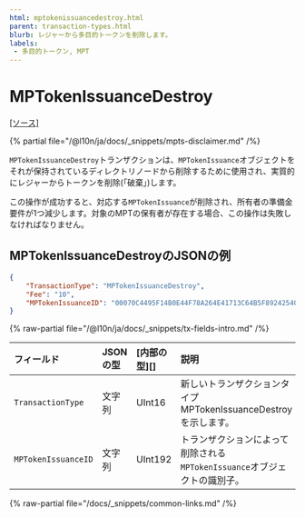 ```yaml
---
html: mptokenissuancedestroy.html
parent: transaction-types.html
blurb: レジャーから多目的トークンを削除します。
labels:
 - 多目的トークン, MPT
---
```

# MPTokenIssuanceDestroy
[[ソース]](https://github.com/XRPLF/rippled/blob/master/src/xrpld/app/tx/detail/MPTokenIssuanceDestroy.cpp "ソース")

{% partial file="/@l10n/ja/docs/_snippets/mpts-disclaimer.md" /%}

`MPTokenIssuanceDestroy`トランザクションは、`MPTokenIssuance`オブジェクトをそれが保持されているディレクトリノードから削除するために使用され、実質的にレジャーからトークンを削除(「破棄」)します。

この操作が成功すると、対応する`MPTokenIssuance`が削除され、所有者の準備金要件が1つ減少します。対象のMPTの保有者が存在する場合、この操作は失敗しなければなりません。

## MPTokenIssuanceDestroyのJSONの例

```json 
{
    "TransactionType": "MPTokenIssuanceDestroy",
    "Fee": "10",
    "MPTokenIssuanceID": "00070C4495F14B0E44F78A264E41713C64B5F89242540EE255534400000000000000"
}
```

<!-- ## MPTokenIssuanceDestroyのフィールド -->

{% raw-partial file="/@l10n/ja/docs/_snippets/tx-fields-intro.md" /%}

| フィールド          | JSONの型            | [内部の型][] | 説明              |
|:--------------------|:--------------------|:-------------|:------------------|
| `TransactionType`   | 文字列              | UInt16       | 新しいトランザクションタイプMPTokenIssuanceDestroyを示します。 |
| `MPTokenIssuanceID` | 文字列              | UInt192      | トランザクションによって削除される`MPTokenIssuance`オブジェクトの識別子。 |

{% raw-partial file="/docs/_snippets/common-links.md" /%}

